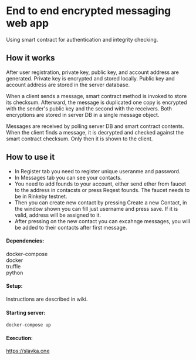 # End to end encrypted messaging web app

Using smart contract for authentication and integrity checking. 

## How it works
After user registration, private key, public key, and account address are generated. Private key is encrypted and stored locally. Public key and account address are stored in the server database.

When a client sends a message, smart contract method is invoked to store its checksum. Afterward, the message is duplicated one copy is encrypted with the sender's public key and the second with the receivers. Both encryptions are stored in server DB in a single message object.

Messages are received by polling server DB and smart contract contents. When the client finds a message, it is decrypted and checked against the smart contract checksum. Only then it is shown to the client.

## How to use it
- In Register tab you need to register unique useranme and password.
- In Messages tab you can see your contacts.
- You need to add founds to your account, either send ether from faucet to the address in contacsts or press Reqest founds. The faucet needs to be in Rinkeby testnet.
- Then you can create new contact by pressing Create a new Contact, in the window shown you can fill just username and press save. If it is valid, address will be assigned to it.
- After pressing on the new contact you can excahnge messages, you will be added to their contacts after first message.

#### Dependencies:
  docker-compose <br>
  docker <br>
  truffle <br>
  python <br>

#### Setup:
  Instructions are described in wiki.
  
#### Starting server:
    docker-compose up
  
 #### Execution:
   https://slavka.one
